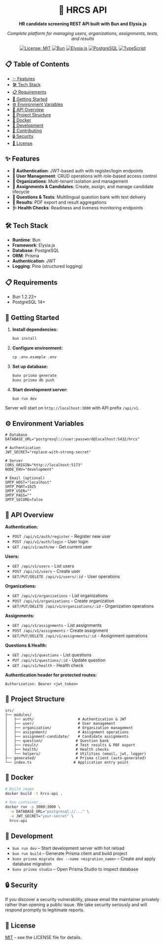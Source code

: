 <div align="center">

# 🎯 HRCS API

**HR candidate screening REST API built with Bun and Elysia.js**

_Complete platform for managing users, organizations, assignments, tests, and results_

[![License: MIT](https://img.shields.io/badge/License-MIT-yellow.svg)](https://opensource.org/licenses/MIT)
[![Bun](https://img.shields.io/badge/Bun-1.2.22+-black.svg)](https://bun.sh/)
[![Elysia.js](https://img.shields.io/badge/Elysia.js-Latest-blue.svg)](https://elysiajs.com/)
[![PostgreSQL](https://img.shields.io/badge/PostgreSQL-14+-orange.svg)](https://postgresql.org/)
[![TypeScript](https://img.shields.io/badge/TypeScript-Strict-blue.svg)](https://typescriptlang.org/)

</div>

## 📋 Table of Contents

- [✨ Features](#-features)
- [🛠️ Tech Stack](#️-tech-stack)
- [📋 Requirements](#-requirements)
- [🚀 Getting Started](#-getting-started)
- [⚙️ Environment Variables](#️-environment-variables)
- [📡 API Overview](#-api-overview)
- [📁 Project Structure](#-project-structure)
- [🐳 Docker](#-docker)
- [🔧 Development](#-development)
- [🤝 Contributing](#-contributing)
- [🔒 Security](#-security)
- [📄 License](#-license)

## ✨ Features

- **🔐 Authentication**: JWT-based auth with register/login endpoints
- **👥 User Management**: CRUD operations with role-based access control
- **🏢 Organizations**: Multi-tenant isolation and management
- **🧩 Assignments & Candidates**: Create, assign, and manage candidate lifecycle
- **📝 Questions & Tests**: Multilingual question bank with test delivery
- **📄 Results**: PDF export and result aggregations
- **🩺 Health Checks**: Readiness and liveness monitoring endpoints

## 🛠️ Tech Stack

- **Runtime**: Bun
- **Framework**: Elysia.js
- **Database**: PostgreSQL
- **ORM**: Prisma
- **Authentication**: JWT
- **Logging**: Pino (structured logging)

## 📋 Requirements

- Bun 1.2.22+
- PostgreSQL 14+

## 🚀 Getting Started

1. **Install dependencies:**

   ```bash
   bun install
   ```

2. **Configure environment:**

   ```bash
   cp .env.example .env
   ```

3. **Set up database:**

   ```bash
   bunx prisma generate
   bunx prisma db push
   ```

4. **Start development server:**
   ```bash
   bun run dev
   ```

Server will start on `http://localhost:3000` with API prefix `/api/v1`.

## ⚙️ Environment Variables

```env
# Database
DATABASE_URL="postgresql://user:password@localhost:5432/hrcs"

# Authentication
JWT_SECRET="replace-with-strong-secret"

# Server
CORS_ORIGIN="http://localhost:5173"
NODE_ENV="development"

# Email (optional)
SMTP_HOST="localhost"
SMTP_PORT=1025
SMTP_USER=""
SMTP_PASS=""
SMTP_SECURE=false
```

## 📡 API Overview

**Authentication:**

- `POST /api/v1/auth/register` - Register new user
- `POST /api/v1/auth/login` - User login
- `GET /api/v1/auth/me` - Get current user

**Users:**

- `GET /api/v1/users` - List users
- `POST /api/v1/users` - Create user
- `GET/PUT/DELETE /api/v1/users/:id` - User operations

**Organizations:**

- `GET /api/v1/organizations` - List organizations
- `POST /api/v1/organizations` - Create organization
- `GET/PUT/DELETE /api/v1/organizations/:id` - Organization operations

**Assignments:**

- `GET /api/v1/assignments` - List assignments
- `POST /api/v1/assignments` - Create assignment
- `GET/PUT/DELETE /api/v1/assignments/:id` - Assignment operations

**Questions & Health:**

- `GET /api/v1/questions` - List questions
- `PUT /api/v1/questions/:id` - Update question
- `GET /api/v1/health` - Health check

**Authentication header for protected routes:**

```
Authorization: Bearer <jwt_token>
```

## 📁 Project Structure

```
src/
├── modules/
│   ├── auth/                    # Authentication & JWT
│   ├── user/                    # User management
│   ├── organization/            # Organization management
│   ├── assignment/              # Assignment operations
│   ├── assignment-candidate/    # Candidate assignments
│   ├── question/               # Question bank
│   ├── result/                 # Test results & PDF export
│   ├── health/                 # Health checks
│   └── helpers/                # Utilities (email, jwt, logger)
├── generated/                  # Prisma client (auto-generated)
└── index.ts                   # Application entry point
```

## 🐳 Docker

```bash
# Build image
docker build -t hrcs-api .

# Run container
docker run -p 3000:3000 \
  -e DATABASE_URL="postgresql://..." \
  -e JWT_SECRET="your-secret" \
  hrcs-api
```

## 🔧 Development

- `bun run dev` – Start development server with hot reload
- `bun run build` – Generate Prisma client and build project
- `bunx prisma migrate dev --name <migration_name>` – Create and apply database migration
- `bunx prisma studio` – Open Prisma Studio to inspect database

## 🔒 Security

If you discover a security vulnerability, please email the maintainer privately rather than opening a public issue. We take security seriously and will respond promptly to legitimate reports.

## 📄 License

[MIT](LICENSE) - see the LICENSE file for details.
